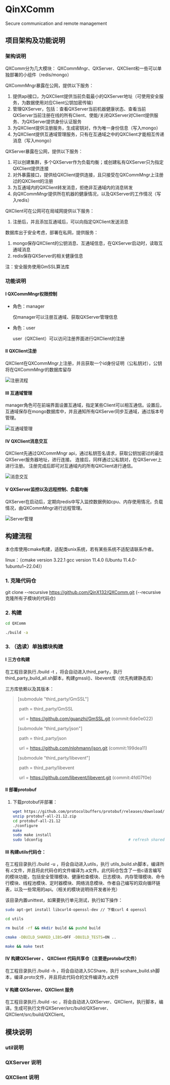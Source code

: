 # QinXComm
Secure communication and remote management

## 项目架构及功能说明

### 架构说明

QXComm分为几大模块： QXCommMngr、QXServer、QXClient和一些可以单独部署的小组件（redis/mongo）

QXCommMngr暴露在公网，提供以下服务：

1. 提供api接口，为QXClient提供当前负载最小的QXServer地址（可使用安全服务，为数据使用对应Client公钥加密传输）
2. 管理QXServer，包括：查看QXServer当前机器健康状态、查看当前QXServer当前注册在线的所有Client、使能/关闭QXServer对Client提供服务、为QXServer提供身份认证服务
3. 为QXClient提供注册服务，生成密钥对，作为唯一身份信息（写入mongo）
4. 为QXClient提供互通域管理服务，只有在互通域之中的QXClient才能相互传递消息（写入mongo）

QXServer暴露在公网，提供以下服务：

1. 可以创建集群，多个QXServer作为负载均衡；或创建私有QXServer只为指定QXClient提供连接
2. 对外暴露接口，提供给QXClient提供连接，且只接受在QXCommMngr上注册过的QXClient的注册
3. 为互通域内的QXClient转发消息，拒绝非互通域内的消息转发
4. 向QXCommMngr提供所在机器的健康情况，以及QXServer的工作情况（写入redis）

QXClient可在公网可在局域网提供以下服务：

1. 注册后，并且添加互通域后，可以向指定QXClient发送消息

数据库出于安全考虑，部署在私网，提供服务：

1. mongo保存QXClient的公钥消息、互通域信息，在QXServer启动时，读取互通域消息
2. redis保存QXServer的相关健康信息

注：安全服务使用GmSSL算法库

### 功能说明

#### Ⅰ QXCommMngr权限控制

* 角色：manager

  仅manager可以注册互通域、获取QXServer管理信息

* 角色：user

  user（QXClient）可以访问注册界面进行QXClient的注册

#### Ⅱ QXClient注册

QXClient在QXCommMngr上注册，并且获取一个id身份证明（公私钥对），公钥将在QXCommMngr的数据库留存

![注册流程](./PrjArchSrc/Register.png)

#### Ⅲ 互通域管理

manager角色可在前端界面设置互通域，指定某些Client可以相互通信。设置后，互通域保存在mongo数据库中，并且通知所有QXServer同步互通域，通过版本号管理。

![互通域管理](./PrjArchSrc/ManageIntraDomain.png)

#### Ⅳ QXClient消息交互

QXClient先通过QXCommMngr api，通过私钥签名请求，获取公钥加密过的最佳QXServer服务器地址，进行连接。 连接后，同样通过公私钥对，在QXServer上进行注册。 注册完成后即可对互通域内的所有QXClient进行通信。

![消息交互](./PrjArchSrc/Communication.png)

#### Ⅴ QXServer监控以及远程控制、负载均衡

QXServer在启动后，定期向redis中写入监控数据例如cpu、内存使用情况，负载情况，由QXCommMngr进行远程管理。

![Server管理](./PrjArchSrc/ServerManager.png)

## 构建流程

本仓库使用cmake构建，适配类unix系统，若有某些系统不适配请联系作者。

linux：（cmake version 3.22.1 gcc version 11.4.0 (Ubuntu 11.4.0-1ubuntu1~22.04)）

### 1. 克隆代码仓

git clone --recursive  https://github.com/QinX132/QXComm.git (--recursive 克隆所有子模块的代码仓)

### 2. 构建

```sh
cd QXComm

./build -a
```

### 3. （选读）单独模块构建

#### Ⅰ 三方仓构建

在工程目录执行./build -t ，将会自动进入third_party，执行third_party_build_all.sh脚本，构建gmssl()、libevent库（优先构建静态库）

三方库依赖以及其版本：

> [submodule "third_party/GmSSL"]
>
> ​	path = third_party/GmSSL
>
> ​	url = https://github.com/guanzhi/GmSSL.git (commit:6de0e022)
>
> [submodule "third_party/json"]
>
> ​	path = third_party/json
>
> ​	url = https://github.com/nlohmann/json.git (commit:199dea11)
>
> [submodule "third_party/libevent"]
>
> ​	path = third_party/libevent
>
> ​	url = https://github.com/libevent/libevent.git (commit:4fd07f0e)


#### Ⅱ 部署protobuf
1. 下载protobuf并部署：

   ```sh
   wget https://github.com/protocolbuffers/protobuf/releases/download/v21.12/protobuf-all-21.12.zip
   unzip protobuf-all-21.12.zip
   cd protobuf-all-21.12
   ./configure
   make
   sudo make install
   sudo ldconfig                                      # refresh shared library cache.
   ```

#### Ⅲ 构建utils代码仓：

在工程目录执行./build -u ，将会自动进入utils，执行 utils_build.sh脚本，编译所有.c文件，并且将此代码仓的文件编译为.a文件。此代码仓包含了一些c语言编写的模块功能，包括安全管理模块、健康检查模块、日志模块、内存管理模块、命令行模块、线程池模块、定时器模块、网络消息模块、作者自己编写的双向循环链表，以及一些常用的api。（相关的模块说明待开发者补充）

该目录内置unittest，如果要执行单元测试，执行如下操作：

```sh
sudo apt-get install libcurl4-openssl-dev // 下载curl 4 openssl

cd utils

rm build -rf && mkdir build && pushd build

cmake -DBUILD_SHARED_LIBS=OFF -DBUILD_TESTS=ON ..

make && make test
```

#### Ⅳ 构建QXServer 、 QXClient 代码共享仓（主要是protobuf文件）

在工程目录执行./build -h ，将会自动进入SCShare，执行 scshare_build.sh脚本，编译.proto文件，并且将此代码仓的文件编译为.a文件

#### Ⅴ 构建 QXServer、QXClient 服务

在工程目录执行./build -sc ，将会自动进入QXServer、QXClient，执行脚本，编译。生成可执行文件QXServer/src/build/QXServer、 QXClient/src/build/QXClient。

## 模块说明

### util说明

### QXServer 说明

### QXClient 说明
